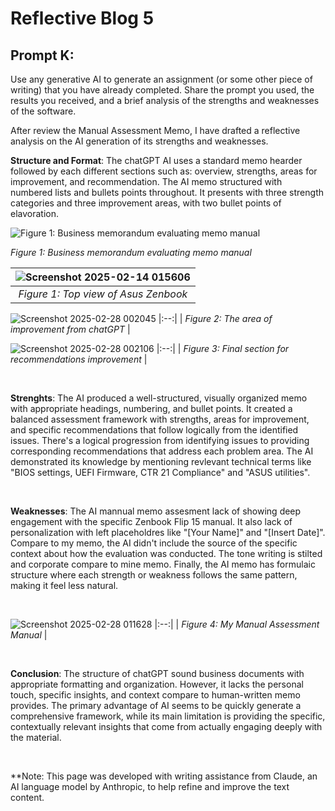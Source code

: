 # Reflective Blog 5

## Prompt K:

Use any generative AI to generate an assignment (or some other piece of writing) that you have already completed. Share the prompt you used, the results you received, and a brief analysis of the strengths and weaknesses of the software.

After review the Manual Assessment Memo, I have drafted a reflective analysis on the AI generation of its strengths and weaknesses. 
<br>


**Structure and Format**: The chatGPT AI uses a standard memo hearder followed by each different sections such as: overview, strengths, areas for improvement, and recommendation. The AI memo structured with numbered lists and bullets points throughout. It presents with three strength categories and three improvement areas, with two bullet points of elavoration. 



![Figure 1: Business memorandum evaluating memo manual](https://github.com/user-attachments/assets/e07aac46-f700-4afe-af19-da2611f0a81d)

*Figure 1: Business memorandum evaluating memo manual*


|![Screenshot 2025-02-14 015606](https://github.com/user-attachments/assets/f736b99a-4ec3-4b3c-a115-2a658d314ed5)|
|:--:|
| *Figure 1: Top view of Asus Zenbook* |


![Screenshot 2025-02-28 002045](https://github.com/user-attachments/assets/f3724d13-f5be-401c-b1be-6e67ab93529f)
|:--:|
| *Figure 2: The area of improvement from chatGPT* |

![Screenshot 2025-02-28 002106](https://github.com/user-attachments/assets/493bad16-62fc-4ae1-aad2-3bf526bd88a5)
|:--:|
| *Figure 3: Final section for recommendations improvement* |

<br>

**Strenghts**: The AI produced a well-structured, visually organized memo with appropriate headings, numbering, and bullet points. It created a balanced assessment framework with strengths, areas for improvement, and specific recommendations that follow logically from the identified issues. There's a logical progression from identifying issues to providing corresponding recommendations that address each problem area. The AI demonstrated its knowledge by mentioning revlevant technical terms like "BIOS settings, UEFI Firmware, CTR 21 Compliance" and "ASUS utilities".

<br>




**Weaknesses**: The AI mannual memo assesment lack of showing deep engagement with the specific Zenbook Flip 15 manual. It also lack of personalization with left placeholdres like "[Your Name]" and "[Insert Date]". Compare to my memo, the AI didn't include the source of the specific context about how the evaluation was conducted. The tone writing is stilted and corporate compare to mine memo. Finally, the AI memo has formulaic structure where each strength or weakness follows the same pattern, making it feel less natural.

<br>

![Screenshot 2025-02-28 011628](https://github.com/user-attachments/assets/9a76d589-1786-4449-8746-45382be26d21)
|:--:|
| *Figure 4: My Manual Assessment Manual* |


<br>

**Conclusion**: The structure of chatGPT sound business documents with appropriate formatting and organization. However, it lacks the personal touch, specific insights, and context compare to human-written memo provides. The primary advantage of AI seems to be quickly generate a comprehensive framework, while its main limitation is providing the specific, contextually relevant insights that come from actually engaging deeply with the material.

<br>

**Note: This page was developed with writing assistance from Claude, an AI language model by Anthropic, to help refine and improve the text content.

